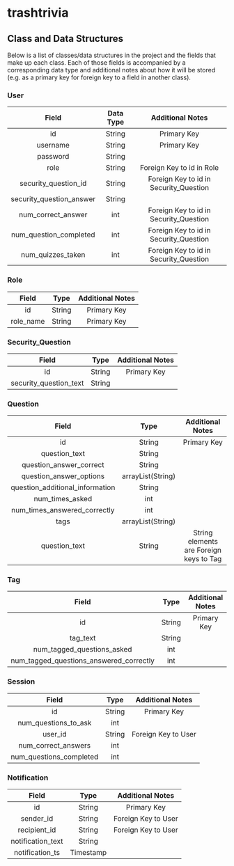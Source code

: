 # trashtrivia

## Class and Data Structures

Below is a list of classes/data structures in the project and the fields that make up each class.  Each of those fields is accompanied by a corresponding data type and additional notes about how it will be stored (e.g. as a primary key for foreign key to a field in another class).

### User 
| Field   |      Data Type      |  Additional Notes |
|:----------:|:-------------:|:------:|
|  id  |   String  |  Primary Key  |
|  username  |   String  |  Primary Key  |
|  password  |   String  |    |
|  role  |   String  |  Foreign Key to id in Role  |
|  security_question_id  |   String  |  Foreign Key to id in Security_Question  |
|  security_question_answer  |   String  |    |
|  num_correct_answer  |   int  |  Foreign Key to id in Security_Question  |
|  num_question_completed  |   int  |  Foreign Key to id in Security_Question  |
|  num_quizzes_taken  |   int  |  Foreign Key to id in Security_Question  |

### Role 
| Field   |      Type      |  Additional Notes |
|:----------:|:-------------:|:------:|
|  id  |   String  |  Primary Key  |
|  role_name  |   String  |  Primary Key  |
    
### Security_Question
| Field   |      Type      |  Additional Notes |
|:----------:|:-------------:|:------:|
|  id  |   String  |  Primary Key  |
|  security_question_text  |   String  |    |

### Question
| Field   |      Type      |  Additional Notes |
|:----------:|:-------------:|:------:|
|  id  |   String  |  Primary Key  |
|  question_text  |   String  |    |
|  question_answer_correct  |   String  |    |
|  question_answer_options  |   arrayList(String)  |    |
|  question_additional_information  |   String  |    |
|  num_times_asked  |   int  |    |
|  num_times_answered_correctly  |   int  |    |
|  tags  |   arrayList(String)  |    |
|  question_text  |   String  |  String elements are Foreign keys to Tag  |

### Tag
| Field   |      Type      |  Additional Notes |
|:----------:|:-------------:|:------:|
|  id  |   String  |  Primary Key  |
|  tag_text  |   String  |    |
|  num_tagged_questions_asked  |   int  |    |
|  num_tagged_questions_answered_correctly  |   int  |    |
    
### Session
| Field   |      Type      |  Additional Notes |
|:----------:|:-------------:|:------:|
|  id  |   String  |  Primary Key  |
|  num_questions_to_ask  |   int  |    |
|  user_id  |   String  |  Foreign Key to User  |
|  num_correct_answers  |   int  |    |
|  num_questions_completed  |   int  |    |

### Notification
| Field   |      Type      |  Additional Notes |
|:----------:|:-------------:|:------:|
|  id  |   String  |  Primary Key  |
|  sender_id  |   String  |  Foreign Key to User  |
|  recipient_id  |   String  |  Foreign Key to User  |
|  notification_text  |   String  |    |
|  notification_ts  |   Timestamp  |    |

